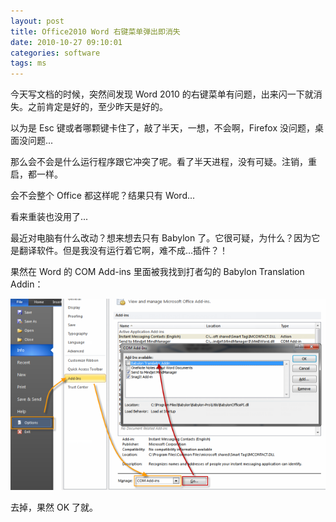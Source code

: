 ```yaml
---
layout: post
title: Office2010 Word 右键菜单弹出即消失
date: 2010-10-27 09:10:01
categories: software
tags: ms
---
```


今天写文档的时候，突然间发现 Word 2010 的右键菜单有问题，出来闪一下就消失。之前肯定是好的，至少昨天是好的。

以为是 Esc 键或者哪颗键卡住了，敲了半天，一想，不会啊，Firefox 没问题，桌面没问题...

那么会不会是什么运行程序跟它冲突了呢。看了半天进程，没有可疑。注销，重启，都一样。

会不会整个 Office 都这样呢？结果只有 Word...

看来重装也没用了...

最近对电脑有什么改动？想来想去只有 Babylon 了。它很可疑，为什么？因为它是翻译软件。但是我没有运行着它啊，难不成...插件？！

果然在 Word 的 COM Add-ins 里面被我找到打者勾的 Babylon Translation Addin：

![](/images/posts/word2010_babylon.png)

去掉，果然 OK 了就。